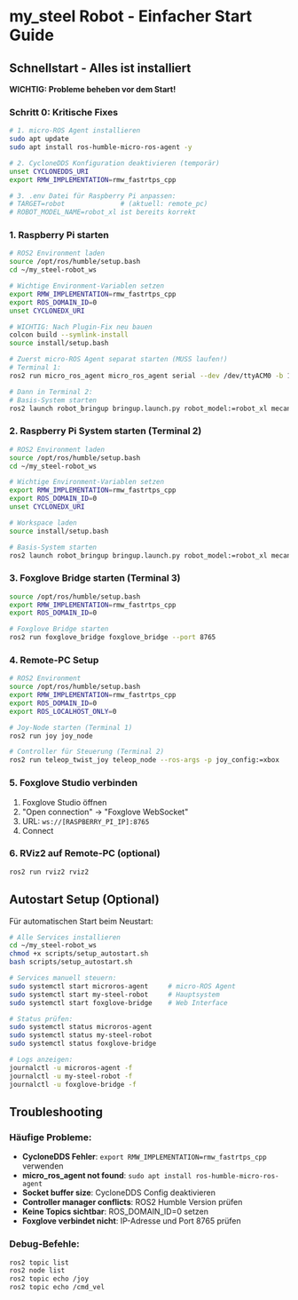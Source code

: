 # my_steel Robot - Einfacher Start Guide

## Schnellstart - Alles ist installiert

**WICHTIG: Probleme beheben vor dem Start!**

### Schritt 0: Kritische Fixes

```bash
# 1. micro-ROS Agent installieren
sudo apt update
sudo apt install ros-humble-micro-ros-agent -y

# 2. CycloneDDS Konfiguration deaktivieren (temporär)
unset CYCLONEDDS_URI
export RMW_IMPLEMENTATION=rmw_fastrtps_cpp

# 3. .env Datei für Raspberry Pi anpassen:
# TARGET=robot              # (aktuell: remote_pc)
# ROBOT_MODEL_NAME=robot_xl ist bereits korrekt
```

### 1. Raspberry Pi starten

```bash
# ROS2 Environment laden
source /opt/ros/humble/setup.bash
cd ~/my_steel-robot_ws

# Wichtige Environment-Variablen setzen
export RMW_IMPLEMENTATION=rmw_fastrtps_cpp
export ROS_DOMAIN_ID=0
unset CYCLONEDX_URI

# WICHTIG: Nach Plugin-Fix neu bauen
colcon build --symlink-install
source install/setup.bash

# Zuerst micro-ROS Agent separat starten (MUSS laufen!)
# Terminal 1:
ros2 run micro_ros_agent micro_ros_agent serial --dev /dev/ttyACM0 -b 115200

# Dann in Terminal 2:
# Basis-System starten 
ros2 launch robot_bringup bringup.launch.py robot_model:=robot_xl mecanum:=True microros:=False
```

### 2. Raspberry Pi System starten (Terminal 2)

```bash
# ROS2 Environment laden
source /opt/ros/humble/setup.bash
cd ~/my_steel-robot_ws

# Wichtige Environment-Variablen setzen
export RMW_IMPLEMENTATION=rmw_fastrtps_cpp
export ROS_DOMAIN_ID=0
unset CYCLONEDX_URI

# Workspace laden
source install/setup.bash

# Basis-System starten 
ros2 launch robot_bringup bringup.launch.py robot_model:=robot_xl mecanum:=True microros:=False
```

### 3. Foxglove Bridge starten (Terminal 3)

```bash
source /opt/ros/humble/setup.bash
export RMW_IMPLEMENTATION=rmw_fastrtps_cpp
export ROS_DOMAIN_ID=0

# Foxglove Bridge starten
ros2 run foxglove_bridge foxglove_bridge --port 8765
```

### 4. Remote-PC Setup

```bash
# ROS2 Environment
source /opt/ros/humble/setup.bash
export RMW_IMPLEMENTATION=rmw_fastrtps_cpp
export ROS_DOMAIN_ID=0
export ROS_LOCALHOST_ONLY=0

# Joy-Node starten (Terminal 1)
ros2 run joy joy_node

# Controller für Steuerung (Terminal 2)
ros2 run teleop_twist_joy teleop_node --ros-args -p joy_config:=xbox
```

### 5. Foxglove Studio verbinden

1. Foxglove Studio öffnen
2. "Open connection" → "Foxglove WebSocket" 
3. URL: `ws://[RASPBERRY_PI_IP]:8765`
4. Connect

### 6. RViz2 auf Remote-PC (optional)

```bash
ros2 run rviz2 rviz2
```

## Autostart Setup (Optional)

Für automatischen Start beim Neustart:

```bash
# Alle Services installieren
cd ~/my_steel-robot_ws
chmod +x scripts/setup_autostart.sh
bash scripts/setup_autostart.sh

# Services manuell steuern:
sudo systemctl start microros-agent     # micro-ROS Agent
sudo systemctl start my-steel-robot     # Hauptsystem  
sudo systemctl start foxglove-bridge    # Web Interface

# Status prüfen:
sudo systemctl status microros-agent
sudo systemctl status my-steel-robot
sudo systemctl status foxglove-bridge

# Logs anzeigen:
journalctl -u microros-agent -f
journalctl -u my-steel-robot -f
journalctl -u foxglove-bridge -f
```

## Troubleshooting

### Häufige Probleme:
- **CycloneDDS Fehler**: `export RMW_IMPLEMENTATION=rmw_fastrtps_cpp` verwenden
- **micro_ros_agent not found**: `sudo apt install ros-humble-micro-ros-agent`
- **Socket buffer size**: CycloneDDS Config deaktivieren
- **Controller manager conflicts**: ROS2 Humble Version prüfen
- **Keine Topics sichtbar**: ROS_DOMAIN_ID=0 setzen
- **Foxglove verbindet nicht**: IP-Adresse und Port 8765 prüfen

### Debug-Befehle:
```bash
ros2 topic list
ros2 node list  
ros2 topic echo /joy
ros2 topic echo /cmd_vel
```
